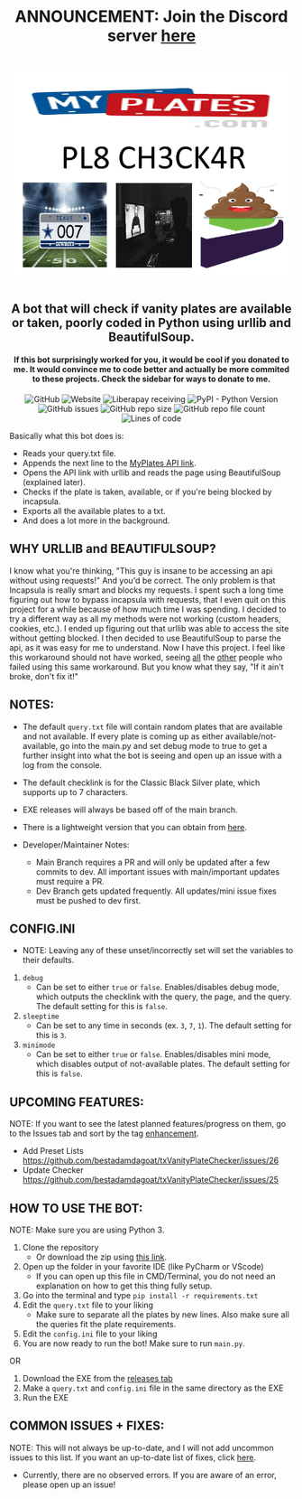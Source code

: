 <div align="center">

# ANNOUNCEMENT: Join the Discord server [here](https://discord.gg/8fpAGnyqgW)

# ![Plate Checker Logo](https://github.com/bestadamdagoat/txVanityPlateChecker/blob/main/platechecker.png?raw=true)

## A bot that will check if vanity plates are available or taken, poorly coded in Python using urllib and BeautifulSoup.
#### If this bot surprisingly worked for you, it would be cool if you donated to me. It would convince me to code better and actually be more commited to these projects. Check the sidebar for ways to donate to me.
<img alt="GitHub" src="https://img.shields.io/github/license/bestadamdagoat/txVanityPlateChecker"> ![Website](https://img.shields.io/website?label=myplates%20api&url=https%3A%2F%2Fwww.myplates.com/api/licenseplates/passenger/classic-black-silver/TEST) ![Liberapay receiving](https://img.shields.io/liberapay/receives/bestadam?label=receiving%20on%20liberapay) ![PyPI - Python Version](https://img.shields.io/pypi/pyversions/beautifulsoup4) ![GitHub issues](https://img.shields.io/github/issues/bestadamdagoat/txVanityPlateChecker) ![GitHub repo size](https://img.shields.io/github/repo-size/bestadamdagoat/txVanityPlateChecker) ![GitHub repo file count](https://img.shields.io/github/directory-file-count/bestadamdagoat/txVanityPlateChecker) ![Lines of code](https://img.shields.io/tokei/lines/github/bestadamdagoat/txVanityPlateChecker)
</div>

Basically what this bot does is:
- Reads your query.txt file.
- Appends the next line to the [MyPlates API link](https://www.myplates.com/api/licenseplates/passenger/classic-black-silver/).
- Opens the API link with urllib and reads the page using BeautifulSoup (explained later).
- Checks if the plate is taken, available, or if you're being blocked by incapsula.
- Exports all the available plates to a txt.
- And does a lot more in the background.

## WHY URLLIB and BEAUTIFULSOUP?
I know what you're thinking, "This guy is insane to be accessing an api without using requests!" And you'd be correct. The only problem is that Incapsula is really smart and blocks my requests. I spent such a long time figuring out how to bypass incapsula with requests, that I even quit on this project for a while because of how much time I was spending. I decided to try a different way as all my methods were not working (custom headers, cookies, etc.). I ended up figuring out that urllib was able to access the site without getting blocked. I then decided to use BeautifulSoup to parse the api, as it was easy for me to understand. Now I have this project. I feel like this workaround should not have worked, seeing [all](https://www.reddit.com/r/webscraping/comments/bpc8ix/any_option_to_bypass_incapsula/) the [other](https://stackoverflow.com/questions/71537488/i-cant-get-the-content-of-the-web-site) people who failed using this same workaround. But you know what they say, "If it ain't broke, don't fix it!"

## NOTES: 
- The default `query.txt` file will contain random plates that are available and not available. If every plate is coming up as either available/not-available, go into the main.py and set debug mode to true to get a further insight into what the bot is seeing and open up an issue with a log from the console.

- The default checklink is for the Classic Black Silver plate, which supports up to 7 characters.

- EXE releases will always be based off of the main branch.

- There is a lightweight version that you can obtain from [here](https://github.com/bestadamdagoat/txVPC-lw).

- Developer/Maintainer Notes:
     - Main Branch requires a PR and will only be updated after a few commits to dev. All important issues with main/important updates must require a PR. 
     - Dev Branch gets updated frequently. All updates/mini issue fixes must be pushed to dev first. 

## CONFIG.INI
- NOTE: Leaving any of these unset/incorrectly set will set the variables to their defaults.
1. `debug`
    - Can be set to either `true` or `false`. Enables/disables debug mode, which outputs the checklink with the query, the page, and the query. The default setting for this is `false`.
2. `sleeptime`
    - Can be set to any time in seconds (ex. `3`, `7`, `1`). The default setting for this is `3`.
3. `minimode`
    - Can be set to either `true` or `false`. Enables/disables mini mode, which disables output of not-available plates. The default setting for this is `false`.

## UPCOMING FEATURES:
NOTE: If you want to see the latest planned features/progress on them, go to the Issues tab and sort by the tag [enhancement](https://github.com/bestadamdagoat/txVanityPlateChecker/labels/enhancement). 

- Add Preset Lists https://github.com/bestadamdagoat/txVanityPlateChecker/issues/26
- Update Checker https://github.com/bestadamdagoat/txVanityPlateChecker/issues/25

## HOW TO USE THE BOT:
NOTE: Make sure you are using Python 3.
1. Clone the repository
     - Or download the zip using [this link](https://github.com/bestadamdagoat/txVanityPlateChecker/archive/refs/heads/main.zip).
2. Open up the folder in your favorite IDE (like PyCharm or VScode)
     - If you can open up this file in CMD/Terminal, you do not need an explanation on how to get this thing fully setup.
3. Go into the terminal and type `pip install -r requirements.txt`
4. Edit the `query.txt` file to your liking
     - Make sure to separate all the plates by new lines. Also make sure all the queries fit the plate requirements.
5. Edit the `config.ini` file to your liking
6. You are now ready to run the bot! Make sure to run `main.py`.

OR

1. Download the EXE from the [releases tab](https://github.com/bestadamdagoat/txVanityPlateChecker/releases/latest)
2. Make a `query.txt` and `config.ini` file in the same directory as the EXE
3. Run the EXE

## COMMON ISSUES + FIXES:
NOTE: This will not always be up-to-date, and I will not add uncommon issues to this list. If you want an up-to-date list of fixes, click [here](https://github.com/bestadamdagoat/txVanityPlateBot/issues?q=is%3Aissue+is%3Aclosed).

- Currently, there are no observed errors. If you are aware of an error, please open up an issue!


